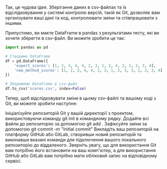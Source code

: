 Так, це чудова ідея. Зберігання даних в csv-файлах та їх відслідковування у системі контролю версій, такій як Git, дозволяє вам організувати ваші дані та код, контролювати зміни та співпрацювати з іншими.

Припустимо, ви маєте DataFrame в pandas з результатами тесту, які ви хочете зберегти в csv-файл. Ви можете зробити це так:

```python
import pandas as pd

# Створимо DataFrame
df = pd.DataFrame({
    'expert_scores': [1, 2, 3, 4, 4, 2, 3, 1, 2, 4, 3, 1, 2, 3, 4],
    'new_method_scores': [1, 2, 3, 4, 4, 2, 3, 1, 2, 3, 3, 1, 2, 3, 4]
})

# Збережемо DataFrame в csv-файл
df.to_csv('scores.csv', index=False)
```
Тепер, щоб відслідковувати зміни в цьому csv-файлі та вашому коді з Git, ви можете зробити наступне:

Ініціалізуйте репозиторій Git у вашій директорії з проектом, використовуючи команду git init в командному рядку.
Додайте всі файли до репозиторію за допомогою git add .
Зафіксуйте зміни за допомогою git commit -m "Initial commit"
Викладіть ваш репозиторій на платформу GitHub або GitLab, створивши новий репозиторій та виконавши вказані команди для підключення вашого локального репозиторію до віддаленого.
Зверніть увагу, що для використання Git вам потрібно його встановити на ваш комп'ютер, а для використання GitHub або GitLab вам потрібно мати обліковий запис на відповідному сервісі.
